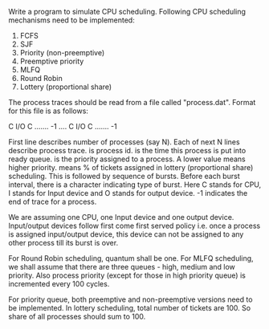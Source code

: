 Write a program to simulate CPU scheduling.
Following CPU scheduling mechanisms need to be implemented:
1.	FCFS
2.	SJF
3.	Priority (non-preemptive)
4. Preemptive priority
5.	MLFQ
6.	Round Robin  
7.	Lottery (proportional share)

The process traces should be read from a file called "process.dat". Format for this file is as follows:

<number of processes>
<pid>  <arrival time>   <priority>  <share> C <burst>  I/O <burst>  C <burst> .......  -1
....
<pid>  <arrival time>   <priority>  <share> C <burst> I/O  <burst>  C <burst> .......  -1
 

First line describes number of processes (say N). 
Each of next N lines describe process trace. 
     <pid> is process id. 
     <arrival time> is the time this process is put into ready queue. 
     <priority> is the priority assigned to a process. A lower value means higher priority. 
     <share> means % of tickets assigned in lottery (proportional share) scheduling.
     This is followed by sequence of bursts. Before each burst interval, there is a character indicating type of burst.  Here C stands for CPU, I stands for Input device and O 
     stands for output device.  -1 indicates the end of trace for a process. 

We are assuming one CPU, one Input device and one output device. Input/output devices follow first come first served policy i.e. once a process is assigned input/output device, this device can not be assigned to any other process till its burst is over.
 
For Round Robin scheduling, quantum shall be one.
For MLFQ scheduling, we shall assume that there are three queues - high, medium and low priority. Also process priority (except for those in high priority queue) is incremented every 100 cycles.
 
For priority queue, both preemptive and non-preemptive versions need to be implemented.
 In lottery scheduling, total number of tickets are 100. So share of all processes should sum to 100.
